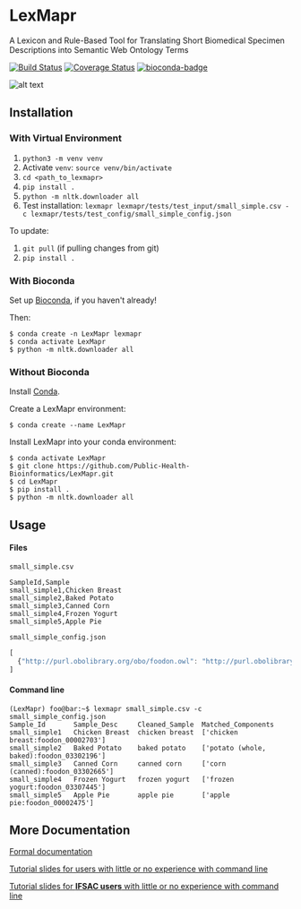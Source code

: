 # LexMapr

A Lexicon and Rule-Based Tool for Translating Short Biomedical Specimen Descriptions into Semantic Web Ontology Terms

[![Build Status](https://travis-ci.org/Public-Health-Bioinformatics/LexMapr.svg?branch=master)](https://travis-ci.org/Public-Health-Bioinformatics/LexMapr)
[![Coverage Status](https://coveralls.io/repos/github/Public-Health-Bioinformatics/LexMapr/badge.svg?branch=master)](https://coveralls.io/github/Public-Health-Bioinformatics/LexMapr?branch=master)
[![bioconda-badge](https://img.shields.io/badge/install%20with-bioconda-brightgreen.svg?style=flat-square)](http://bioconda.github.io)

![alt text](./logo.png)

## Installation

### With Virtual Environment
1. `python3 -m venv venv`
2. Activate `venv`: `source venv/bin/activate`
3. `cd <path_to_lexmapr>`
4. `pip install .`
5. `python -m nltk.downloader all`
6. Test installation: `lexmapr lexmapr/tests/test_input/small_simple.csv -c lexmapr/tests/test_config/small_simple_config.json`

To update:
1. `git pull` (if pulling changes from git)
2. `pip install .`

### With Bioconda

Set up [Bioconda](https://bioconda.github.io/), if you haven't already!

Then:

```
$ conda create -n LexMapr lexmapr
$ conda activate LexMapr
$ python -m nltk.downloader all
```

### Without Bioconda

Install [Conda](https://docs.conda.io/en/latest/miniconda.html).

Create a LexMapr environment:

```
$ conda create --name LexMapr
```

Install LexMapr into your conda environment:
```
$ conda activate LexMapr
$ git clone https://github.com/Public-Health-Bioinformatics/LexMapr.git
$ cd LexMapr
$ pip install .
$ python -m nltk.downloader all
```

## Usage

#### Files

`small_simple.csv`
```
SampleId,Sample
small_simple1,Chicken Breast
small_simple2,Baked Potato
small_simple3,Canned Corn
small_simple4,Frozen Yogurt
small_simple5,Apple Pie
```

`small_simple_config.json`
```javascript
[
  {"http://purl.obolibrary.org/obo/foodon.owl": "http://purl.obolibrary.org/obo/BFO_0000001"}
]
```

#### Command line

```console
(LexMapr) foo@bar:~$ lexmapr small_simple.csv -c small_simple_config.json
Sample_Id       Sample_Desc     Cleaned_Sample  Matched_Components
small_simple1   Chicken Breast  chicken breast  ['chicken breast:foodon_00002703']
small_simple2   Baked Potato    baked potato    ['potato (whole, baked):foodon_03302196']
small_simple3   Canned Corn     canned corn     ['corn (canned):foodon_03302665']
small_simple4   Frozen Yogurt   frozen yogurt   ['frozen yogurt:foodon_03307445']
small_simple5   Apple Pie       apple pie       ['apple pie:foodon_00002475']
```

## More Documentation

[Formal documentation](https://genepio.org/lexmapr-documentation/)

[Tutorial slides for users with little or no experience with command line](./docs/tutorial_slides.pdf)

[Tutorial slides for **IFSAC users** with little or no experience with command line](./docs/ifsac_tutorial_slides.pdf)
